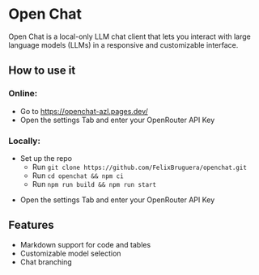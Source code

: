 # Open Chat

Open Chat is a local-only LLM chat client that lets you interact with large language models (LLMs) in a responsive and customizable interface.

## How to use it

### Online:
- Go to https://openchat-azl.pages.dev/
- Open the settings Tab and enter your OpenRouter API Key
### Locally:
* Set up the repo
  * Run ```git clone https://github.com/FelixBruguera/openchat.git```
  * Run ```cd openchat && npm ci```
  * Run ```npm run build && npm run start```
- Open the settings Tab and enter your OpenRouter API Key

## Features
- Markdown support for code and tables
- Customizable model selection
- Chat branching